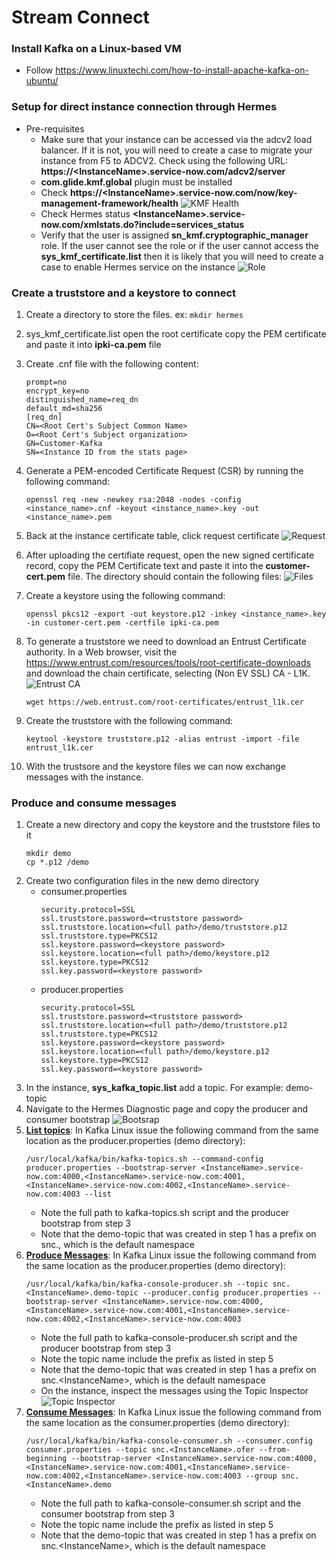 # Stream Connect
### Install Kafka on a Linux-based VM
* Follow https://www.linuxtechi.com/how-to-install-apache-kafka-on-ubuntu/
### Setup for direct instance connection through Hermes
* Pre-requisites
    - Make sure that your instance can be accessed via the adcv2 load balancer. If it is not, you will need to create a case to migrate your instance from F5 to ADCV2. Check using the following URL: **https://\<InstanceName>.service-now.com/adcv2/server**
    - **com.glide.kmf.global** plugin must be installed
    - Check **https://\<InstanceName>.service-now.com/now/key-management-framework/health**
    ![KMF Health](images/kmfHealth.png)
    - Check Hermes status **\<InstanceName>.service-now.com/xmlstats.do?include=services_status**
    - Verify that the user is assigned **sn_kmf.cryptographic_manager** role. If the user cannot see the role or if the user cannot access the **sys_kmf_certificate.list** then it is likely that you will need to create a case to enable Hermes service on the instance ![Role](images/role.jpg)

### Create a truststore and a keystore to connect 
1. Create a directory to store the files. ex: `mkdir hermes`
2.  sys_kmf_certificate.list open the root certificate copy the PEM certificate and paste it into **ipki-ca.pem** file
3. Create <InstanceName>.cnf file with the following content:
    ```
    prompt=no
    encrypt_key=no
    distinguished_name=req_dn
    default_md=sha256
    [req_dn]
    CN=<Root Cert's Subject Common Name>
    O=<Root Cert's Subject organization>
    GN=Customer-Kafka
    SN=<Instance ID from the stats page>
    ```
4. Generate a PEM-encoded Certificate Request (CSR) by running the following command: 
    ``` 
    openssl req -new -newkey rsa:2048 -nodes -config <instance_name>.cnf -keyout <instance_name>.key -out <instance_name>.pem 
    ```
5. Back at the instance certificate table, click request certificate
    ![Request](images/request.jpg)
6. After uploading the certifiate request, open the new signed certificate record, copy the PEM Certificate text and paste it into the **customer-cert.pem** file. The directory should contain the following files:
    ![Files](images/files.jpg)
7. Create a keystore using the following command:
    ```
    openssl pkcs12 -export -out keystore.p12 -inkey <instance_name>.key -in customer-cert.pem -certfile ipki-ca.pem 
    ```
8. To generate a truststore we need to download an Entrust Certificate authority. In a Web browser, visit the https://www.entrust.com/resources/tools/root-certificate-downloads and download the chain certificate, selecting (Non EV SSL) CA - L1K.
    ![Entrust CA](images/entrust.jpg)
    ```
    wget https://web.entrust.com/root-certificates/entrust_l1k.cer
    ```

9. Create the truststore with the following command:
    ```
    keytool -keystore truststore.p12 -alias entrust -import -file entrust_l1k.cer
    ```
10. With the trustsore and the keystore files we can now exchange messages with the instance.
### Produce and consume messages
1. Create a new directory and copy the keystore and the truststore files to it
    ```
    mkdir demo
    cp *.p12 /demo
    ```
2. Create two configuration files in the new demo directory
    * consumer.properties
        ```
        security.protocol=SSL
        ssl.truststore.password=<truststore password>
        ssl.truststore.location=<full path>/demo/truststore.p12
        ssl.truststore.type=PKCS12
        ssl.keystore.password=<keystore password>
        ssl.keystore.location=<full path>/demo/keystore.p12
        ssl.keystore.type=PKCS12
        ssl.key.password=<keystore password>
        ```
    * producer.properties
        ```
        security.protocol=SSL
        ssl.truststore.password=<truststore password>
        ssl.truststore.location=<full path>/demo/truststore.p12
        ssl.truststore.type=PKCS12
        ssl.keystore.password=<keystore password>
        ssl.keystore.location=<full path>/demo/keystore.p12
        ssl.keystore.type=PKCS12
        ssl.key.password=<keystore password>
        ```
3. In the instance, **sys_kafka_topic.list** add a topic. For example: demo-topic
4. Navigate to the Hermes Diagnostic page and copy the producer and consumer bootstrap
    ![Bootsrap](images/bootstrap.png)
5. <u>**List topics**</u>: In Kafka Linux issue the following command from the same location as the producer.properties (demo directory):
    ```
    /usr/local/kafka/bin/kafka-topics.sh --command-config producer.properties --bootstrap-server <InstanceName>.service-now.com:4000,<InstanceName>.service-now.com:4001,<InstanceName>.service-now.com:4002,<InstanceName>.service-now.com:4003 --list
    ```
    - Note the full path to kafka-topics.sh script and the producer bootstrap from step 3
    - Note that the demo-topic that was created in step 1 has a prefix on snc.<InstanceName>, which is the default namespace
6. <u>**Produce Messages**</u>: In Kafka Linux issue the following command from the same location as the producer.properties (demo directory):
    ```
    /usr/local/kafka/bin/kafka-console-producer.sh --topic snc.<InstanceName>.demo-topic --producer.config producer.properties --bootstrap-server <InstanceName>.service-now.com:4000,<InstanceName>.service-now.com:4001,<InstanceName>.service-now.com:4002,<InstanceName>.service-now.com:4003
    ```
    - Note the full path to kafka-console-producer.sh script and the producer bootstrap from step 3
    - Note the topic name include the prefix as listed in step 5
    - Note that the demo-topic that was created in step 1 has a prefix on snc.\<InstanceName>, which is the default namespace
    - On the instance, inspect the messages using the Topic Inspector
    ![Topic Inspector](images/topicInspector.png)
7. <u>**Consume Messages**</u>: In Kafka Linux issue the following command from the same location as the consumer.properties (demo directory):
    ```
    /usr/local/kafka/bin/kafka-console-consumer.sh --consumer.config consumer.properties --topic snc.<InstanceName>.ofer --from-beginning --bootstrap-server <InstanceName>.service-now.com:4000,<InstanceName>.service-now.com:4001,<InstanceName>.service-now.com:4002,<InstanceName>.service-now.com:4003 --group snc.<InstanceName>.demo
    ```
    - Note the full path to kafka-console-consumer.sh script and the consumer bootstrap from step 3
    - Note the topic name include the prefix as listed in step 5
    - Note that the demo-topic that was created in step 1 has a prefix on snc.\<InstanceName>, which is the default namespace








